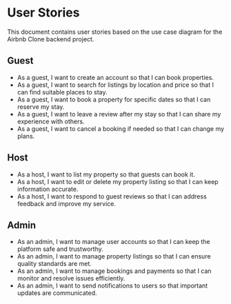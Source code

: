 # User Stories

This document contains user stories based on the use case diagram for the Airbnb Clone backend project.

## Guest

- As a guest, I want to create an account so that I can book properties.
- As a guest, I want to search for listings by location and price so that I can find suitable places to stay.
- As a guest, I want to book a property for specific dates so that I can reserve my stay.
- As a guest, I want to leave a review after my stay so that I can share my experience with others.
- As a guest, I want to cancel a booking if needed so that I can change my plans.

## Host

- As a host, I want to list my property so that guests can book it.
- As a host, I want to edit or delete my property listing so that I can keep information accurate.
- As a host, I want to respond to guest reviews so that I can address feedback and improve my service.

## Admin

- As an admin, I want to manage user accounts so that I can keep the platform safe and trustworthy.
- As an admin, I want to manage property listings so that I can ensure quality standards are met.
- As an admin, I want to manage bookings and payments so that I can monitor and resolve issues efficiently.
- As an admin, I want to send notifications to users so that important updates are communicated.

